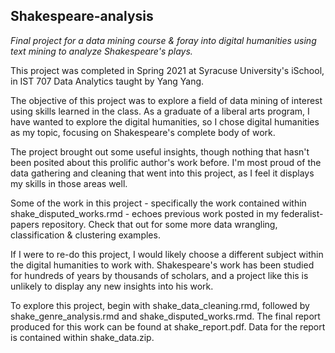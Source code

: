 ## Shakespeare-analysis
*Final project for a data mining course &amp; foray into digital humanities using text mining to analyze Shakespeare's plays.*

This project was completed in Spring 2021 at Syracuse University's iSchool, in IST 707 Data Analytics taught by Yang Yang.

The objective of this project was to explore a field of data mining of interest using skills learned in the class. As a graduate of a liberal arts program, I have wanted to explore the digital humanities, so I chose digital humanities as my topic, focusing on Shakespeare's complete body of work. 

The project brought out some useful insights, though nothing that hasn't been posited about this prolific author's work before. I'm most proud of the data gathering and cleaning that went into this project, as I feel it displays my skills in those areas well. 

Some of the work in this project - specifically the work contained within shake_disputed_works.rmd - echoes previous work posted in my federalist-papers repository. Check that out for some more data wrangling, classification & clustering examples.

If I were to re-do this project, I would likely choose a different subject within the digital humanities to work with. Shakespeare's work has been studied for hundreds of years by thousands of scholars, and a project like this is unlikely to display any new insights into his work. 

To explore this project, begin with shake_data_cleaning.rmd, followed by shake_genre_analysis.rmd and shake_disputed_works.rmd. The final report produced for this work can be found at shake_report.pdf. Data for the report is contained within shake_data.zip.

